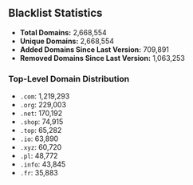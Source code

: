 ## Blacklist Statistics

- **Total Domains:** 2,668,554
- **Unique Domains:** 2,668,554
- **Added Domains Since Last Version:** 709,891
- **Removed Domains Since Last Version:** 1,063,253

### Top-Level Domain Distribution

-  `.com`: 1,219,293
-  `.org`: 229,003
-  `.net`: 170,192
-  `.shop`: 74,915
-  `.top`: 65,282
-  `.io`: 63,890
-  `.xyz`: 60,720
-  `.pl`: 48,772
-  `.info`: 43,845
-  `.fr`: 35,883
